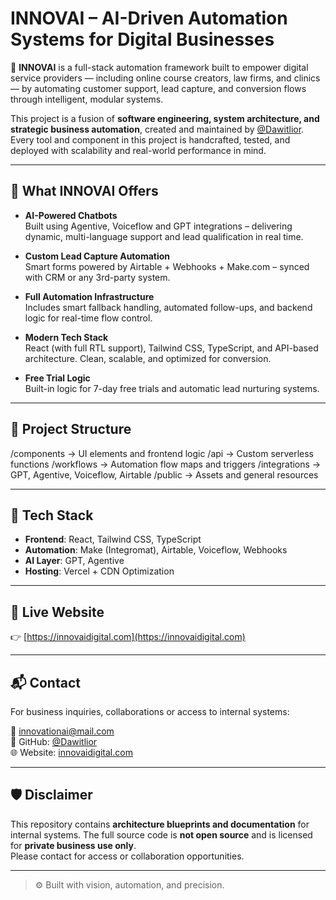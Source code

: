 # INNOVAI – AI-Driven Automation Systems for Digital Businesses

🚀 **INNOVAI** is a full-stack automation framework built to empower digital service providers — including online course creators, law firms, and clinics — by automating customer support, lead capture, and conversion flows through intelligent, modular systems.

This project is a fusion of **software engineering, system architecture, and strategic business automation**, created and maintained by [@Dawitlior](https://github.com/Dawitlior). Every tool and component in this project is handcrafted, tested, and deployed with scalability and real-world performance in mind.

---

## 🧠 What INNOVAI Offers

- **AI-Powered Chatbots**  
  Built using Agentive, Voiceflow and GPT integrations – delivering dynamic, multi-language support and lead qualification in real time.

- **Custom Lead Capture Automation**  
  Smart forms powered by Airtable + Webhooks + Make.com – synced with CRM or any 3rd-party system.

- **Full Automation Infrastructure**  
  Includes smart fallback handling, automated follow-ups, and backend logic for real-time flow control.

- **Modern Tech Stack**  
  React (with full RTL support), Tailwind CSS, TypeScript, and API-based architecture. Clean, scalable, and optimized for conversion.

- **Free Trial Logic**  
  Built-in logic for 7-day free trials and automatic lead nurturing systems.

---

## 📂 Project Structure

/components → UI elements and frontend logic
/api → Custom serverless functions
/workflows → Automation flow maps and triggers
/integrations → GPT, Agentive, Voiceflow, Airtable
/public → Assets and general resources


---

## 📎 Tech Stack

- **Frontend**: React, Tailwind CSS, TypeScript  
- **Automation**: Make (Integromat), Airtable, Voiceflow, Webhooks  
- **AI Layer**: GPT, Agentive  
- **Hosting**: Vercel + CDN Optimization  

---

## 📍 Live Website

👉 [https://innovaidigital.com](https://innovaidigital.com)

---

## 📬 Contact

For business inquiries, collaborations or access to internal systems:

📧 innovationai@mail.com  
🐙 GitHub: [@Dawitlior](https://github.com/Dawitlior)  
🌐 Website: [innovaidigital.com](https://innovaidigital.com)

---

## 🛡 Disclaimer

This repository contains **architecture blueprints and documentation** for internal systems. The full source code is **not open source** and is licensed for **private business use only**.  
Please contact for access or collaboration opportunities.

---

> ⚙️ Built with vision, automation, and precision.
